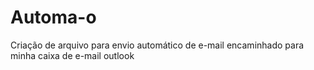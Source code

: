 # Automa-o
Criação de arquivo para envio automático de e-mail encaminhado para minha caixa de e-mail outlook
